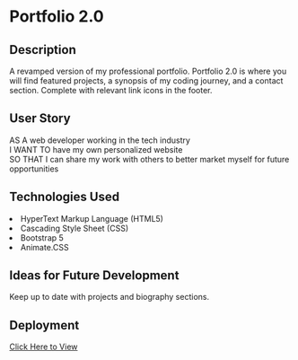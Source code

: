 # Portfolio 2.0

## Description

A revamped version of my professional portfolio. Portfolio 2.0 is where you will find featured projects, a synopsis of my coding journey, and a contact section. Complete with relevant link icons in the footer.

## User Story

AS A web developer working in the tech industry
<br>
I WANT TO have my own personalized website
<br>
SO THAT I can share my work with others to better market myself for future opportunities

## Technologies Used

<li>
HyperText Markup Language (HTML5)
</li>
<li>
Cascading Style Sheet (CSS)
</li>
<li>
Bootstrap 5
</li>
<li>
Animate.CSS
</li>

## Ideas for Future Development

Keep up to date with projects and biography sections.

## Deployment

<a href="https://andrewc411.github.io/">Click Here to View
